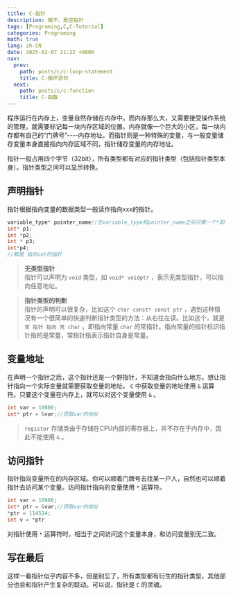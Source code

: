 ```yaml
---
title: C-指针
description: 哦不，是空指针
tags: [Programing,C,C-Tutorial]
categories: Programing
math: true
lang: zh-CN
date: 2025-02-07 21:22 +0800
nav:
  prev:
    path: posts/c/c-loop-statement
    title: C-循环语句
  next:
    path: posts/c/c-function
    title: C-函数
---
```


程序运行在内存上，变量自然存储在内存中。而内存那么大，又需要接受操作系统的管理，就需要标记每一块内存区域的位置。内存就像一个巨大的小区，每一块内存都有自己的“门牌号”----内存地址。而指针则是一种特殊的变量，与一般变量储存变量本身直接指向内存区域不同，指针储存变量的内存地址。

指针一般占用四个字节（32bit），所有类型都有对应的指针类型（包括指针类型本身）。指针类型之间可以显示转换。

## 声明指针

指针根据指向变量的数据类型一般读作指向xxx的指针。

```c
variable_type* pointer_name//在variable_type和pointer_name之间只需一个*即可，空格数量不限
int* p1;
int *p2;
int * p3;
int*p4;
//都是 指向int的指针
```

> **无类型指针**<br>指针可以声明为 `void` 类型，如 `void* voidptr` ，表示无类型指针，可以指向任意地址。

> **指针类型的判断**<br>指针的声明可以很复杂，比如这个 `char const* const ptr` ，遇到这种情况有一个很简单的快速判断指针类型的方法：从右往左读。比如这个，就是 `常 指针 指向 常 char` ，即指向常量 `char` 的常指针。指向常量的指针标识指针指的是常量，常指针指表示指针自身是常量。

## 变量地址

在声明一个指针之后，这个指针还是一个野指针，不知道会指向什么地方。想让指针指向一个实际变量就需要获取变量的地址。 `C` 中获取变量的地址使用 `&` 运算符。只要这个变量在内存上，就可以对这个变量使用 `&` 。

```c
int var = 10086;
int* ptr = &var;//获取var的地址
```

> `register` 存储类由于存储在CPU内部的寄存器上，并不存在于内存中，因此不能使用 `&` 。

## 访问指针

指针指向变量所在的内存区域。你可以顺着门牌号去找某一户人，自然也可以顺着指针去访问某个变量。访问指针指向的变量使用 `*` 运算符。

```c
int var = 10086;
int* ptr = &var;//获取var的地址
*ptr = 114514;
int v = *ptr
```

对指针使用 `*` 运算符时，相当于之间访问这个变量本身，和访问变量别无二致。

## 写在最后

这样一看指针似乎内容不多，但是别忘了，所有类型都有衍生的指针类型，其他部分也会和指针产生复杂的联动。可以说，指针是 `C` 的灵魂。
